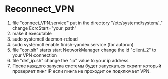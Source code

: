 # Reconnect_VPN
1) file "connect_VPN.service" put in the directory "/etc/systemd/system/.." change ExrcStart="your_path"
2) make it executable
3) sudo systemctl daemon-reload
4) sudo systemctl enable finish-yandex.service (for autorun) 
5) file "con.sh" starts start NetworkManager change the id "client_2" to your VPN connection
6) file "def_ip.sh" change the "ip" value to your ip address
7) После каждого запуска системы будет запускаться скрипт который проверяет пинг IP если пинга не проходит он подключает VPN.
